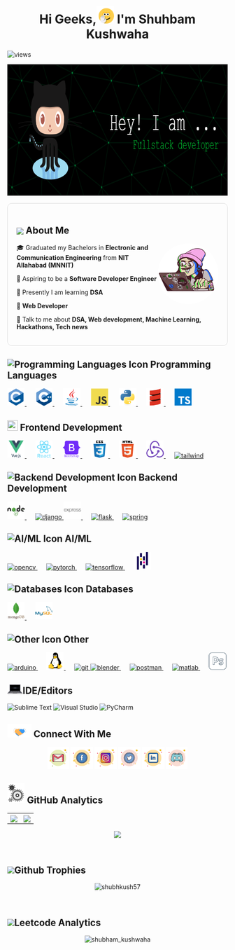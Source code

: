 <h1 align="center">Hi Geeks,<img src="gif/hi.gif" width="40px"/> I'm Shuhbam Kushwaha </h1>
<img align="center" src="https://komarev.com/ghpvc/?username=anupeshverma&color=blueviolet&label=Profile+Views" alt="views" />
</div>
<p align="center"><img width="100%" height="300px" src="intro.png" /></p>        


<div style="position: relative; padding: 20px; border: 1px solid #ddd; border-radius: 10px; overflow: hidden;">
    <h2>
        <img src="https://media.tenor.com/GocCvG7hs78AAAAi/rocket-joypixels.gif" width="45px" style="vertical-align: middle;">
        About Me
    </h2>
    <img src="gif/profileGif.gif" height="30%" width = "30%" align="right" style="border-radius: 50%; max-width: 100%; display: inline-block; "/>
    <ul style="list-style: none; padding: 0;">
        <li><p>🎓 Graduated my Bachelors in <b>Electronic and Communication Engineering</b> from <b>NIT Allahabad (MNNIT)</b></p></li>
        <li><p>🔭 Aspiring to be a <b>Software Developer Engineer</b></p></li>
        <li><p>🔭 Presently I am learning <b>DSA</b></p></li>
        <li><p>🔭 <b>Web Developer</b></p></li>
        <li><p>💬 Talk to me about <b>DSA, Web development, Machine Learning, Hackathons, Tech news</b></p></li>
    </ul>
</div>


        
            

<div>
    
        
## <img src="https://img.icons8.com/color/48/000000/programming.png" alt="Programming Languages Icon" width="24" height="24"/> Programming Languages

<p align="left">
    <a href="https://www.cprogramming.com/" target="_blank" rel="noreferrer">
        <img src="https://raw.githubusercontent.com/devicons/devicon/master/icons/c/c-original.svg" alt="c" width="40" height="40"/>
    </a>&nbsp;&nbsp;&nbsp;&nbsp;
    <a href="https://www.w3schools.com/cpp/" target="_blank" rel="noreferrer">
        <img src="https://raw.githubusercontent.com/devicons/devicon/master/icons/cplusplus/cplusplus-original.svg" alt="cplusplus" width="40" height="40"/>
    </a>&nbsp;&nbsp;&nbsp;&nbsp;
    <a href="https://www.java.com" target="_blank" rel="noreferrer">
        <img src="https://raw.githubusercontent.com/devicons/devicon/master/icons/java/java-original.svg" alt="java" width="40" height="40"/>
    </a>&nbsp;&nbsp;&nbsp;&nbsp;
    <a href="https://developer.mozilla.org/en-US/docs/Web/JavaScript" target="_blank" rel="noreferrer">
        <img src="https://raw.githubusercontent.com/devicons/devicon/master/icons/javascript/javascript-original.svg" alt="javascript" width="40" height="40"/>
    </a>&nbsp;&nbsp;&nbsp;&nbsp;
    <a href="https://www.python.org" target="_blank" rel="noreferrer">
        <img src="https://raw.githubusercontent.com/devicons/devicon/master/icons/python/python-original.svg" alt="python" width="40" height="40"/>
    </a>&nbsp;&nbsp;&nbsp;&nbsp;
    <a href="https://www.scala-lang.org" target="_blank" rel="noreferrer">
        <img src="https://raw.githubusercontent.com/devicons/devicon/master/icons/scala/scala-original.svg" alt="scala" width="40" height="40"/>
    </a>&nbsp;&nbsp;&nbsp;&nbsp;
    <a href="https://www.typescriptlang.org/" target="_blank" rel="noreferrer">
        <img src="https://raw.githubusercontent.com/devicons/devicon/master/icons/typescript/typescript-original.svg" alt="typescript" width="40" height="40"/>
    </a>
</p>

## <img src="https://img.icons8.com/color/48/000000/frontend.png"  width="24" height="24"/> Frontend Development

<p align="left">
    <a href="https://vuejs.org/" target="_blank" rel="noreferrer">
        <img src="https://raw.githubusercontent.com/devicons/devicon/master/icons/vuejs/vuejs-original-wordmark.svg" alt="vuejs" width="40" height="40"/>
    </a>&nbsp;&nbsp;&nbsp;&nbsp;
    <a href="https://reactjs.org/" target="_blank" rel="noreferrer">
        <img src="https://raw.githubusercontent.com/devicons/devicon/master/icons/react/react-original-wordmark.svg" alt="react" width="40" height="40"/>
    </a>&nbsp;&nbsp;&nbsp;&nbsp;
    <a href="https://getbootstrap.com" target="_blank" rel="noreferrer">
        <img src="https://raw.githubusercontent.com/devicons/devicon/master/icons/bootstrap/bootstrap-plain-wordmark.svg" alt="bootstrap" width="40" height="40"/>
    </a>&nbsp;&nbsp;&nbsp;&nbsp;
    <a href="https://www.w3schools.com/css/" target="_blank" rel="noreferrer">
        <img src="https://raw.githubusercontent.com/devicons/devicon/master/icons/css3/css3-original-wordmark.svg" alt="css3" width="40" height="40"/>
    </a>&nbsp;&nbsp;&nbsp;&nbsp;
    <a href="https://www.w3.org/html/" target="_blank" rel="noreferrer">
        <img src="https://raw.githubusercontent.com/devicons/devicon/master/icons/html5/html5-original-wordmark.svg" alt="html5" width="40" height="40"/>
    </a>&nbsp;&nbsp;&nbsp;&nbsp;
    <a href="https://redux.js.org" target="_blank" rel="noreferrer">
        <img src="https://raw.githubusercontent.com/devicons/devicon/master/icons/redux/redux-original.svg" alt="redux" width="40" height="40"/>
    </a>&nbsp;&nbsp;&nbsp;&nbsp;
    <a href="https://tailwindcss.com/" target="_blank" rel="noreferrer">
        <img src="https://www.vectorlogo.zone/logos/tailwindcss/tailwindcss-icon.svg" alt="tailwind" width="40" height="40"/>
    </a>
</p>

## <img src="https://img.icons8.com/color/48/000000/backend-development.png" alt="Backend Development Icon" width="24" height="24"/> Backend Development

<p align="left">
    <a href="https://nodejs.org" target="_blank" rel="noreferrer">
        <img src="https://raw.githubusercontent.com/devicons/devicon/master/icons/nodejs/nodejs-original-wordmark.svg" alt="nodejs" width="40" height="40"/>
    </a>&nbsp;&nbsp;&nbsp;&nbsp;
     <a href="https://www.djangoproject.com/" target="_blank" rel="noreferrer">
        <img src="https://cdn.worldvectorlogo.com/logos/django.svg" alt="django" width="40" height="40"/>
    </a>
    <a href="https://expressjs.com" target="_blank" rel="noreferrer">
        <img src="https://raw.githubusercontent.com/devicons/devicon/master/icons/express/express-original-wordmark.svg" alt="express" width="40" height="40"/>
    </a>&nbsp;&nbsp;&nbsp;&nbsp;
    <a href="https://flask.palletsprojects.com/" target="_blank" rel="noreferrer">
        <img src="https://www.vectorlogo.zone/logos/pocoo_flask/pocoo_flask-icon.svg" alt="flask" width="40" height="40"/>
    </a>&nbsp;&nbsp;&nbsp;&nbsp;
    <a href="https://spring.io/" target="_blank" rel="noreferrer">
        <img src="https://www.vectorlogo.zone/logos/springio/springio-icon.svg" alt="spring" width="40" height="40"/>
    </a>
    
</p>

## <img src="https://img.icons8.com/color/48/000000/artificial-intelligence.png" alt="AI/ML Icon" width="24" height="24"/> AI/ML

<p align="left">
    <a href="https://opencv.org/" target="_blank" rel="noreferrer">
        <img src="https://www.vectorlogo.zone/logos/opencv/opencv-icon.svg" alt="opencv" width="40" height="40"/>
    </a>&nbsp;&nbsp;&nbsp;&nbsp;
    <a href="https://pytorch.org/" target="_blank" rel="noreferrer">
        <img src="https://www.vectorlogo.zone/logos/pytorch/pytorch-icon.svg" alt="pytorch" width="40" height="40"/>
    </a>&nbsp;&nbsp;&nbsp;&nbsp;
    <a href="https://www.tensorflow.org" target="_blank" rel="noreferrer">
        <img src="https://www.vectorlogo.zone/logos/tensorflow/tensorflow-icon.svg" alt="tensorflow" width="40" height="40"/>
    </a>&nbsp;&nbsp;&nbsp;&nbsp;
    <a href="https://pandas.pydata.org/" target="_blank" rel="noreferrer">
        <img src="https://raw.githubusercontent.com/devicons/devicon/2ae2a900d2f041da66e950e4d48052658d850630/icons/pandas/pandas-original.svg" alt="pandas" width="40" height="40"/>
    </a>
</p>

## <img src="https://img.icons8.com/color/48/000000/database.png" alt="Databases Icon" width="24" height="24"/> Databases

<p align="left">
    <a href="https://www.mongodb.com/" target="_blank" rel="noreferrer">
        <img src="https://raw.githubusercontent.com/devicons/devicon/master/icons/mongodb/mongodb-original-wordmark.svg" alt="mongodb" width="40" height="40"/>
    </a>&nbsp;&nbsp;&nbsp;&nbsp;
    <a href="https://www.mysql.com/" target="_blank" rel="noreferrer">
        <img src="https://raw.githubusercontent.com/devicons/devicon/master/icons/mysql/mysql-original-wordmark.svg" alt="mysql" width="40" height="40"/>
    </a>
</p>

## <img src="https://img.icons8.com/color/48/000000/more.png" alt="Other Icon" width="24" height="24"/> Other

<p align="left">
    <a href="https://www.arduino.cc/" target="_blank" rel="noreferrer">
        <img src="https://cdn.worldvectorlogo.com/logos/arduino-1.svg" alt="arduino" width="40" height="40"/>
    </a>&nbsp;&nbsp;&nbsp;&nbsp;
    <a href="https://www.linux.org/" target="_blank" rel="noreferrer">
        <img src="https://raw.githubusercontent.com/devicons/devicon/master/icons/linux/linux-original.svg" alt="linux" width="40" height="40"/>
    </a>&nbsp;&nbsp;&nbsp;&nbsp;
    <a href="https://git-scm.com/" target="_blank" rel="noreferrer">
        <img src="https://www.vectorlogo.zone/logos/git-scm/git-scm-icon.svg" alt="git" width="40" height="40"/>
    </a>
     <a href="https://www.blender.org/" target="_blank" rel="noreferrer">
        <img src="https://download.blender.org/branding/community/blender_community_badge_white.svg" alt="blender" width="40" height="40"/>
    </a>&nbsp;&nbsp;&nbsp;&nbsp;
    <a href="https://postman.com" target="_blank" rel="noreferrer">
        <img src="https://www.vectorlogo.zone/logos/getpostman/getpostman-icon.svg" alt="postman" width="40" height="40"/>
    </a>&nbsp;&nbsp;&nbsp;&nbsp;
    <a href="https://www.mathworks.com/" target="_blank" rel="noreferrer">
        <img src="https://upload.wikimedia.org/wikipedia/commons/2/21/Matlab_Logo.png" alt="matlab" width="40" height="40"/>
    </a>&nbsp;&nbsp;&nbsp;&nbsp;
    <a href="https://www.photoshop.com/en" target="_blank" rel="noreferrer">
        <img src="https://raw.githubusercontent.com/devicons/devicon/master/icons/photoshop/photoshop-line.svg" alt="photoshop" width="40" height="40"/>
    </a>
</p>


</div>

<!----------------------------------------------Editors-------------------------------------------------->
<h2><img src="gif/ide_used.gif" width="35px">IDE/Editors</h2>
<p>
            <img alt="Sublime Text" src="https://img.shields.io/badge/sublime_text-%23575757.svg?style=for-the-badge&logo=sublime-text&logoColor=important"/>
            <img alt="Visual Studio" src="https://img.shields.io/badge/VisualStudio-5C2D91.svg?style=for-the-badge&logo=visual-studio&logoColor=white"/>
            <img alt="PyCharm" src="https://img.shields.io/badge/PyCharm-000000.svg?style=for-the-badge&logo=PyCharm&logoColor=white"/>
</p>
            
<!------------------------------------------Connect With Me --------------------------------------------->      
<h2><img src="https://github.com/sakshamgurbhele/sakshamgurbhele/blob/main/Images/Handshake.gif" width="55px" height="30px"> Connect With Me</h2>
<p align="center">
            <a href="mailto:shubham19kushwaha@gmail.com"><img src="Icons/gmail.png" alt="gmail" width="10%" style="padding:0px"/></a>
            <a href="https://m.facebook.com/profile.php?id=100059022338821"><img src="Icons/facebook.png" alt="facebook" width="10%"  style="padding:0px"/></a>
            <a href="https://www.instagram.com/__shubh.kush__/"><img src="Icons/instagram.png" alt="instagram" width="10%" style="padding:0px"/></a>
            <a href="https://twitter.com/shubh_5157"><img src="Icons/twitter.png" alt="twitter" width="10%" style="padding:0px"/></a>
            <a href="https://in.linkedin.com/in/kushwahashubham"><img src="Icons/linkedin.png" alt="linkedin" width="10%" style="padding:0px"/></a>
            <a href="https://discordapp.com/users/790637051657060372"><img src="Icons/discord.png" alt="discord" width="10%" style="padding:0px"/></a>
</p>

<!-----------------------------------------------------------GitHub Analytic---------------------------------------------------->
<h2> <img src="gif/github_analytics.gif" width="40px"> GitHub Analytics</h2>
<!-- <p><img align="left" src="https://github-readme-stats.vercel.app/api/top-langs?username=shubhkush57&show_icons=true&locale=en&layout=compact" alt="shubhkush57" /></p>

<p>&nbsp;<img align="center" src="https://github-readme-stats.vercel.app/api?username=shubhkush57&show_icons=true&locale=en" alt="shubhkush57" /></p>

<p><img align="center" src="https://github-readme-streak-stats.herokuapp.com/?user=shubhkush57&" alt="shubhkush57" /></p> -->

<table>
    <td align="center">
        <a href="https://github.com/shubhkush57"><img align="center" height="200px" src="https://github-readme-stats.vercel.app/api?username=shubhkush57&show_icons=true&locale=en&theme=radical" /></a>
    </td>
    <td align="center">
        <a href="https://github.com/shubhkush57"><img align="center" height="200px" src="https://github-readme-stats.vercel.app/api/top-langs?username=shubhkush57&show_icons=true&locale=en&layout=compact&theme=radical" /></a>
    </td>

</table>

<p align="center">
    <a><img align="center" src="https://github-readme-streak-stats.herokuapp.com?user=shubhkush57&theme=dark&date_format=M%20j%5B%2C%20Y%5D&fire=C3DD29&ring=DD2727&sideNums=ABDD0F&dates=11A4DD)](https://git.io/streak-stats" /></a>
</p>

<br>

<!------------------------------------------ Github Trophy ----------------------------------->
<h2><img src="gif/trophy.gif" width="45px"/>Github Trophies</h2>
<p align="center"><img src="https://github-profile-trophy.vercel.app/?username=shubhkush57&theme=onedark" alt="shubhkush57" /> </p>
<br>
<!------------------------------------------Leetcode--------------------------->
<h2><img src="gif/image.png" width="45px"/>Leetcode Analytics</h2>
<p align="center"><img src="https://leetcard.jacoblin.cool/shubham_kushwaha?theme=dark&font=Bungee%20Hairline&ext=contest" alt="shubham_kushwaha" /> </p>
